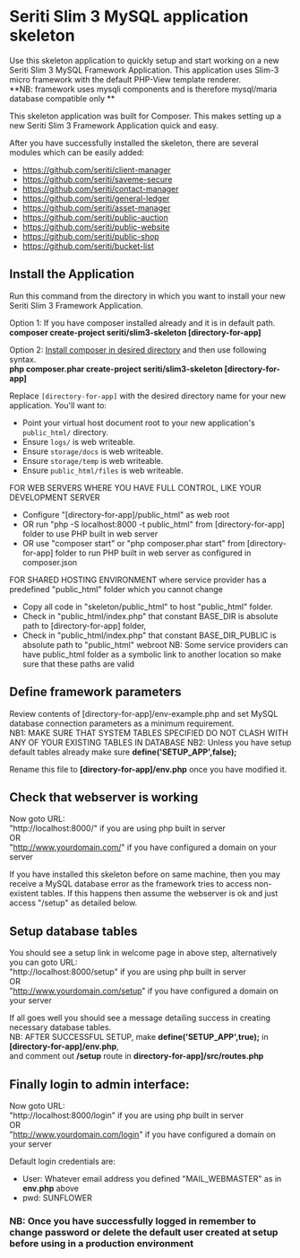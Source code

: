 # Seriti Slim 3 MySQL application skeleton

Use this skeleton application to quickly setup and start working on a new Seriti Slim 3 MySQL Framework Application. 
This application uses Slim-3 micro framework with the default PHP-View template renderer.  
**NB: framework uses mysqli components and is therefore mysql/maria database compatible only **

This skeleton application was built for Composer. This makes setting up a new Seriti Slim 3 Framework Application quick and easy.

After you have successfully installed the skeleton, there are several modules which can be easily added:  
* https://github.com/seriti/client-manager
* https://github.com/seriti/saveme-secure
* https://github.com/seriti/contact-manager
* https://github.com/seriti/general-ledger
* https://github.com/seriti/asset-manager
* https://github.com/seriti/public-auction
* https://github.com/seriti/public-website
* https://github.com/seriti/public-shop
* https://github.com/seriti/bucket-list


## Install the Application

Run this command from the directory in which you want to install your new Seriti Slim 3 Framework Application.

Option 1: If you have composer installed already and it is in default path.  
**composer create-project seriti/slim3-skeleton [directory-for-app]**

Option 2: [Install composer in desired directory](https://getcomposer.org/download/) and then use following syntax.  
**php composer.phar create-project seriti/slim3-skeleton [directory-for-app]**

Replace `[directory-for-app]` with the desired directory name for your new application. You'll want to:

* Point your virtual host document root to your new application's `public_html/` directory.
* Ensure `logs/` is web writeable.
* Ensure `storage/docs` is web writeable.
* Ensure `storage/temp` is web writeable.
* Ensure `public_html/files` is web writeable.

FOR WEB SERVERS WHERE YOU HAVE FULL CONTROL, LIKE YOUR DEVELOPMENT SERVER
* Configure "[directory-for-app]/public_html" as web root
* OR run "php -S localhost:8000 -t public_html" from [directory-for-app] folder to use PHP built in web server
* OR use "composer start" or "php composer.phar start" from [directory-for-app] folder to run PHP built in web server as configured in composer.json

FOR SHARED HOSTING ENVIRONMENT where service provider has a predefined "public_html" folder which you cannot change
* Copy all code in "skeleton/public_html" to host "public_html" folder. 
* Check in "public_html/index.php" that constant BASE_DIR is absolute path to [directory-for-app] folder, 
* Check in "public_html/index.php" that constant BASE_DIR_PUBLIC is absolute path to "public_html" webroot
NB: Some service providers can have public_html folder as a symbolic link to another location so make sure that these paths are valid

## Define framework parameters

Review contents of [directory-for-app]/env-example.php and set MySQL database connection parameters as a minimum requirement.  
NB1: MAKE SURE THAT SYSTEM TABLES SPECIFIED DO NOT CLASH WITH ANY OF YOUR EXISTING TABLES IN DATABASE
NB2: Unless you have setup default tables already make sure **define('SETUP_APP',false);**

Rename this file to **[directory-for-app]/env.php** once you have modified it.

## Check that webserver is working

Now goto URL:  
"http://localhost:8000/" if you are using php built in server  
OR  
"http://www.yourdomain.com/" if you have configured a domain on your server  

If you have installed this skeleton before on same machine, then you may receive a MySQL database error as the framework tries to access non-existent tables.
If this happens then assume the webserver is ok and just access "/setup" as detailed below.

## Setup database tables

You should see a setup link in welcome page in above step, alternatively you can goto URL:  
"http://localhost:8000/setup" if you are using php built in server  
OR  
"http://www.yourdomain.com/setup" if you have configured a domain on your server  

If all goes well you should see a message detailing success in creating necessary database tables.  
NB: AFTER SUCCESSFUL SETUP, make **define('SETUP_APP',true);** in **[directory-for-app]/env.php**,  
and comment out **/setup** route in **directory-for-app]/src/routes.php**

## Finally login to admin interface:

Now goto URL:  
"http://localhost:8000/login" if you are using php built in server  
OR  
"http://www.yourdomain.com/login" if you have configured a domain on your server  

Default login credentials are:
* User: Whatever email address you defined "MAIL_WEBMASTER" as in **env.php** above
* pwd: SUNFLOWER

### NB: Once you have successfully logged in remember to change password or delete the default user created at setup before using in a production environment







